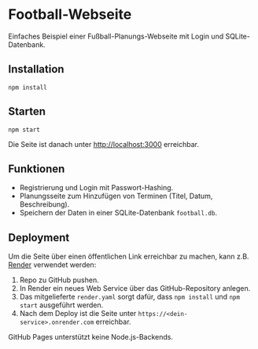 # Football-Webseite

Einfaches Beispiel einer Fußball-Planungs-Webseite mit Login und SQLite-Datenbank.

## Installation

```
npm install
```

## Starten

```
npm start
```

Die Seite ist danach unter [http://localhost:3000](http://localhost:3000) erreichbar.

## Funktionen

- Registrierung und Login mit Passwort-Hashing.
- Planungsseite zum Hinzufügen von Terminen (Titel, Datum, Beschreibung).
- Speichern der Daten in einer SQLite-Datenbank `football.db`.

## Deployment

Um die Seite über einen öffentlichen Link erreichbar zu machen, kann z.B. [Render](https://render.com) verwendet werden:

1. Repo zu GitHub pushen.
2. In Render ein neues Web Service über das GitHub-Repository anlegen.
3. Das mitgelieferte `render.yaml` sorgt dafür, dass `npm install` und `npm start` ausgeführt werden.
4. Nach dem Deploy ist die Seite unter `https://<dein-service>.onrender.com` erreichbar.

GitHub Pages unterstützt keine Node.js-Backends.
